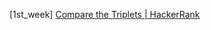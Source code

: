 [1st_week] [Compare the Triplets | HackerRank](https://www.hackerrank.com/challenges/compare-the-triplets/problem)